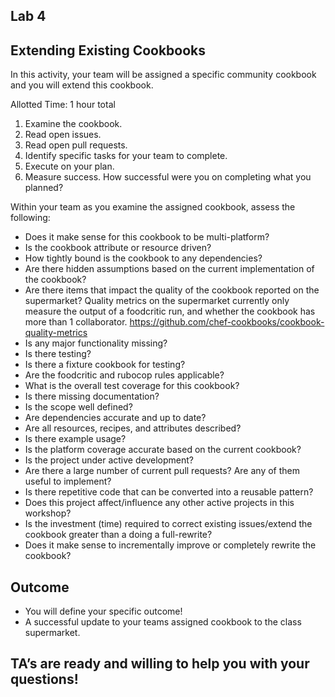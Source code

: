 ## Lab 4
## Extending Existing Cookbooks

In this activity, your team will be assigned a specific community cookbook and you will extend this cookbook.

Allotted Time: 1 hour total

1. Examine the cookbook.
2. Read open issues.
3. Read open pull requests.
4. Identify specific tasks for your team to complete. 
5. Execute on your plan.
6. Measure success. How successful were you on completing what you planned?

Within your team as you examine the assigned cookbook, assess the following:

* Does it make sense for this cookbook to be multi-platform?
* Is the cookbook attribute or resource driven?
* How tightly bound is the cookbook to any dependencies?
* Are there hidden assumptions based on the current implementation of the cookbook?
* Are there items that impact the quality of the cookbook reported on the supermarket?  Quality metrics on the supermarket currently only measure the output of a foodcritic run, and whether the cookbook has more than 1 collaborator. https://github.com/chef-cookbooks/cookbook-quality-metrics
* Is any major functionality missing?
* Is there testing?
 * Is there a fixture cookbook for testing?
 * Are the foodcritic and rubocop rules applicable?
 * What is the overall test coverage for this cookbook?
* Is there missing documentation?
 * Is the scope well defined?
 * Are dependencies accurate and up to date?
 * Are all resources, recipes, and attributes described?
 * Is there example usage?
 * Is the platform coverage accurate based on the current cookbook?
* Is the project under active development? 
 * Are there a large number of current pull requests? Are any of them useful to implement?
* Is there repetitive code that can be converted into a reusable pattern?
* Does this project affect/influence any other active projects in this workshop?
* Is the investment (time) required to correct existing issues/extend the cookbook greater than a doing a full-rewrite?
* Does it make sense to incrementally improve or completely rewrite the cookbook?

## Outcome

* You will define your specific outcome!
* A successful update to your teams assigned cookbook to the class supermarket.

## TA’s are ready and willing to help you with your questions! 